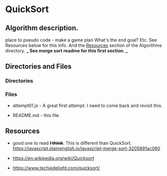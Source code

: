 # QuickSort

## Algorithm description.

place to pseudo code - make a game plan
What's the end goal?
Etc.
See Resources below for this info.
And the [Resources](https://github.com/JamieBort/LearningDirectory/tree/master/Algorithms#resources) section of the Algorithms directory.
**_ See merge sort readme for this first section. _**

## Directories and Files

### Directories

### Files

- attempt01.js - A great first attempt. I need to come back and revisit this.

- README.md - this file.

## Resources

- good one to read ~~**I think**~~. This is different than QuickSort.
  https://javascript.plainenglish.io/javascript-merge-sort-3205891ac060

- https://en.wikipedia.org/wiki/Quicksort

- https://www.techiedelight.com/quicksort/
